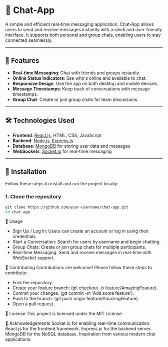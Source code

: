 # 📱 Chat-App

A simple and efficient real-time messaging application. Chat-App allows users to send and receive messages instantly with a sleek and user-friendly interface. It supports both personal and group chats, enabling users to stay connected seamlessly.

---

## 🚀 Features

- **Real-time Messaging**: Chat with friends and groups instantly.
- **Online Status Indicators**: See who's online and available to chat.
- **Responsive Design**: Use the app on both desktop and mobile devices.
- **Message Timestamps**: Keep track of conversations with message timestamps.
- **Group Chat**: Create or join group chats for team discussions.

---

## 🛠️ Technologies Used

- **Frontend**: [React.js](https://reactjs.org/), HTML, CSS, JavaScript
- **Backend**: [Node.js](https://nodejs.org/), [Express.js](https://expressjs.com/)
- **Database**: [MongoDB](https://www.mongodb.com/) for storing user data and messages
- **WebSockets**: [Socket.io](https://socket.io/) for real-time messaging

---

## 🔧 Installation

Follow these steps to install and run the project locally:

### 1. **Clone the repository**

```bash
git clone https://github.com/your-username/chat-app.git
cd chat-app
```


📖 Usage
- Sign Up / Log In: Users can create an account or log in using their credentials.
- Start a Conversation: Search for users by username and begin chatting.
- Group Chats: Create or join group chats for multiple participants.
- Real-time Messaging: Send and receive messages in real-time with WebSocket support.

👥 Contributing
Contributions are welcome! Please follow these steps to contribute:

- Fork the repository.
- Create your feature branch: (git checkout -b feature/AmazingFeature).
- Commit your changes: (git commit -m 'Add some feature').
- Push to the branch: (git push origin feature/AmazingFeature).
- Open a pull request.

📝 License
This project is licensed under the MIT License.

🙌 Acknowledgements
Socket.io for enabling real-time communication.
React.js for the frontend framework.
Express.js for the backend server.
MongoDB for the NoSQL database.
Inspiration from various modern chat applications.
